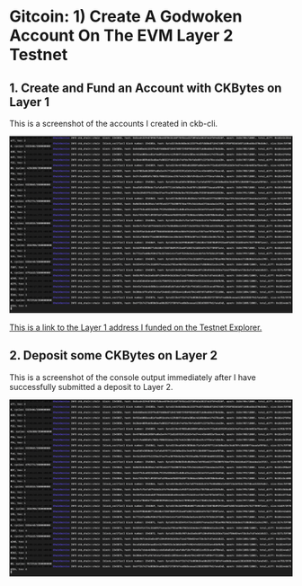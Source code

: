 # Gitcoin: 1) Create A Godwoken Account On The EVM Layer 2 Testnet

## 1. Create and Fund an Account with CKBytes on Layer 1

This is a screenshot of the accounts I created in ckb-cli.

![screenshot of the account](https://github.com/nicky-ru/nervos/blob/95bf5df0912b6c325d9dae467c71b315c70e2cdb/gitcoin0/ckb_node.png)

[This is a link to the Layer 1 address I funded on the Testnet Explorer.](https://explorer.nervos.org/aggron/address/ckt1qyqfsfpm67mgre4jdn4gx2ptnrh2ylvpxdkqhmxy7r)

## 2. Deposit some CKBytes on Layer 2

This is a screenshot of the console output immediately after I have successfully submitted a deposit to Layer 2.

![screenshot of the console output](https://github.com/nicky-ru/nervos/blob/95bf5df0912b6c325d9dae467c71b315c70e2cdb/gitcoin0/ckb_node.png)
